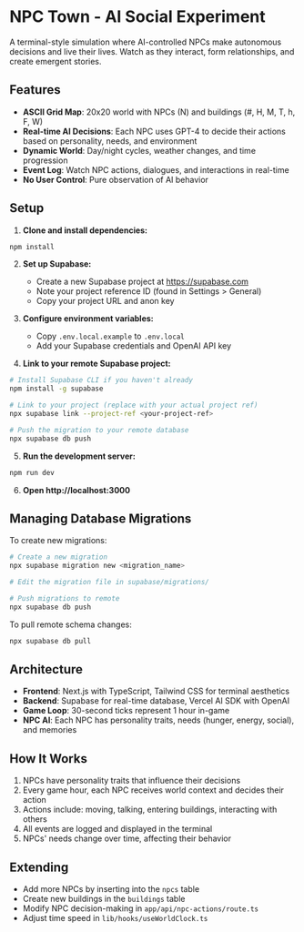 # NPC Town - AI Social Experiment

A terminal-style simulation where AI-controlled NPCs make autonomous decisions and live their lives. Watch as they interact, form relationships, and create emergent stories.

## Features

- **ASCII Grid Map**: 20x20 world with NPCs (N) and buildings (#, H, M, T, h, F, W)
- **Real-time AI Decisions**: Each NPC uses GPT-4 to decide their actions based on personality, needs, and environment
- **Dynamic World**: Day/night cycles, weather changes, and time progression
- **Event Log**: Watch NPC actions, dialogues, and interactions in real-time
- **No User Control**: Pure observation of AI behavior

## Setup

1. **Clone and install dependencies:**
```bash
npm install
```

2. **Set up Supabase:**
   - Create a new Supabase project at https://supabase.com
   - Note your project reference ID (found in Settings > General)
   - Copy your project URL and anon key

3. **Configure environment variables:**
   - Copy `.env.local.example` to `.env.local`
   - Add your Supabase credentials and OpenAI API key

4. **Link to your remote Supabase project:**
```bash
# Install Supabase CLI if you haven't already
npm install -g supabase

# Link to your project (replace with your actual project ref)
npx supabase link --project-ref <your-project-ref>

# Push the migration to your remote database
npx supabase db push
```

5. **Run the development server:**
```bash
npm run dev
```

6. **Open http://localhost:3000**

## Managing Database Migrations

To create new migrations:
```bash
# Create a new migration
npx supabase migration new <migration_name>

# Edit the migration file in supabase/migrations/

# Push migrations to remote
npx supabase db push
```

To pull remote schema changes:
```bash
npx supabase db pull
```

## Architecture

- **Frontend**: Next.js with TypeScript, Tailwind CSS for terminal aesthetics
- **Backend**: Supabase for real-time database, Vercel AI SDK with OpenAI
- **Game Loop**: 30-second ticks represent 1 hour in-game
- **NPC AI**: Each NPC has personality traits, needs (hunger, energy, social), and memories

## How It Works

1. NPCs have personality traits that influence their decisions
2. Every game hour, each NPC receives world context and decides their action
3. Actions include: moving, talking, entering buildings, interacting with others
4. All events are logged and displayed in the terminal
5. NPCs' needs change over time, affecting their behavior

## Extending

- Add more NPCs by inserting into the `npcs` table
- Create new buildings in the `buildings` table
- Modify NPC decision-making in `app/api/npc-actions/route.ts`
- Adjust time speed in `lib/hooks/useWorldClock.ts`